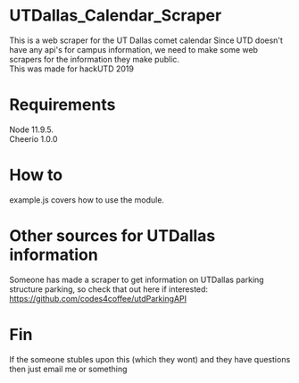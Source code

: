 # UTDallas_Calendar_Scraper
This is a web scraper for the UT Dallas comet calendar
Since UTD doesn't have any api's for campus information, we need to make some web scrapers for the information they make public.  
This was made for hackUTD 2019  

# Requirements
Node 11.9.5. </br>
Cheerio 1.0.0   

# How to
example.js covers how to use the module.

# Other sources for UTDallas information
Someone has made a scraper to get information on UTDallas parking structure parking, so check that out here if interested: https://github.com/codes4coffee/utdParkingAPI

# Fin
If the someone stubles upon this (which they wont) and they have questions then just email me or something
